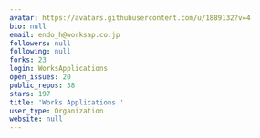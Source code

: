 ```yaml
---
avatar: https://avatars.githubusercontent.com/u/1889132?v=4
bio: null
email: endo_h@worksap.co.jp
followers: null
following: null
forks: 23
login: WorksApplications
open_issues: 20
public_repos: 38
stars: 197
title: 'Works Applications '
user_type: Organization
website: null
---
```

